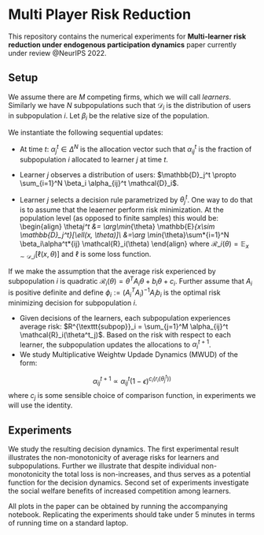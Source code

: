 # Multi Player Risk Reduction

This repository contains the numerical experiments for **Multi-learner risk reduction under endogenous participation dynamics** paper currently under review @NeurIPS 2022.

## Setup

We assume there are $M$ competing firms, which we will call _learners_. Similarly we have $N$ subpopulations such that $\mathcal{D}_i$ is the distribution of users in subpopulation $i$. Let $\beta_i$ be the relative size of the population.

We instantiate the following sequential updates:

- At time $t$: $\alpha^t_j \in \Delta^{N}$ is the allocation vector such that $\alpha_{ij}^t$ is the fraction of subpopulation $i$ allocated to learner $j$ at time $t$.

- Learner $j$ observes a distribution of users: $\mathbb{D}_j^t \propto \sum_{i=1}^N \beta_i \alpha_{ij}^t \mathcal{D}_i$.

- Learner $j$ selects a decision rule parametrized by $\theta_j^t$. One way to do that is to assume that the leaerner perform risk minimization. At the population level (as opposed to finite samples) this would be:
  \begin{align}
  \theta*j^t &= \arg\min*{\theta} \mathbb{E}_{x\sim \mathbb{D}\_j^t}[\ell(x, \theta)]\\
  &=\arg \min_{\theta}\sum*{i=1}^N \beta_i\alpha^t*{ij} \mathcal{R}_i(\theta)
  \end{align}
  where $\mathcal{R}\_i(\theta) = \mathbb{E}_{x\sim \mathcal{D}\_i}[\ell(x, \theta)]$ and $\ell$ is some loss function.

If we make the assumption that the average risk experienced by subpopulation $i$ is quadratic $\mathcal{R}_i(\theta) = \theta^T A_i \theta + b_i\theta + c_i$. Further assume that $A_i$ is positive definite and define $\phi_i:=(A_i^T A_i)^{-1} A_i b_i$ is the optimal risk minimizing decision for subpopulation $i$.

- Given decisions of the learners, each subpopulation experiences average risk: $R^{\texttt{subpop}}_i = \sum_{j=1}^M \alpha_{ij}^t \mathcal{R}_i(\theta^t_j)$. Based on the risk with respect to each learner, the subpopulation updates the allocations to $\alpha_i^{t+1}$.
- We study Multiplicative Weightw Updade Dynamics (MWUD) of the form:

$$\alpha_{ij}^{t+1} \propto \alpha_{ij}^t(1-\epsilon)^{c_i(r_i(\theta_j^t))} $$
where $c_j$ is some sensible choice of comparison function, in experiments we will use the identity.

## Experiments

We study the resulting decision dynamics. The first experimental result illustrates the non-monotonicity of average risks for learners and subpopulations. Further we illustrate that despite individual non-monotonicity the total loss is non-increases, and thus serves as a potential function for the decision dynamics. Second set of experiments investigate the social welfare benefits of increased competition among learners.

All plots in the paper can be obtained by running the accompanying notebook. Replicating the experiments should take under 5 minutes in terms of running time on a standard laptop.
